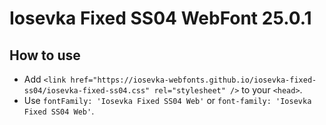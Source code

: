 # Iosevka Fixed SS04 WebFont 25.0.1

## How to use

- Add `<link href="https://iosevka-webfonts.github.io/iosevka-fixed-ss04/iosevka-fixed-ss04.css" rel="stylesheet" />` to your `<head>`.
- Use `fontFamily: 'Iosevka Fixed SS04 Web'` or `font-family: 'Iosevka Fixed SS04 Web'`.
